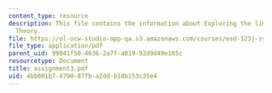 ```yaml
---
content_type: resource
description: This file contains the information about Exploring the limits of Sustainability
  Theory.
file: https://ol-ocw-studio-app-qa.s3.amazonaws.com/courses/esd-123j-systems-perspectives-on-industrial-ecology-spring-2006/4bb001b7479087fba2ddb18b153c35e4_assignment3.pdf
file_type: application/pdf
parent_uid: 99941f50-4636-2a7f-a019-92d9d49e165c
resourcetype: Document
title: assignment3.pdf
uid: 4bb001b7-4790-87fb-a2dd-b18b153c35e4
---
```

